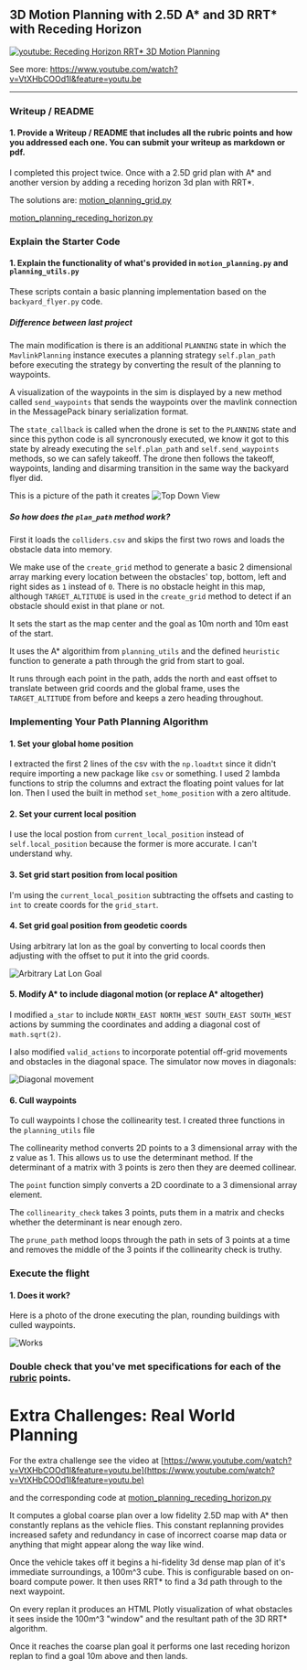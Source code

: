 ## 3D Motion Planning with 2.5D A* and 3D RRT* with Receding Horizon

[![youtube: Receding Horizon RRT* 3D Motion Planning](E8mRNl.gif)](https://www.youtube.com/watch?v=VtXHbCOOd1I&feature=youtu.be "Receding Horizon RRT* 3D Motion Planning")

See more: https://www.youtube.com/watch?v=VtXHbCOOd1I&feature=youtu.be

---
### Writeup / README

#### 1. Provide a Writeup / README that includes all the rubric points and how you addressed each one.  You can submit your writeup as markdown or pdf.  

I completed this project twice. Once with a 2.5D grid plan with A* and another version by adding a receding horizon 3d plan with RRT*.

The solutions are:
[motion_planning_grid.py](motion_planning_grid.py)

[motion_planning_receding_horizon.py](motion_planning_receding_horizon.py)


### Explain the Starter Code

#### 1. Explain the functionality of what's provided in `motion_planning.py` and `planning_utils.py`

These scripts contain a basic planning implementation based on the `backyard_flyer.py` code. 

##### Difference between last project
The main modification is there is an additional `PLANNING` state in which the `MavlinkPlanning` instance executes a planning strategy `self.plan_path` before executing the strategy by converting the result of the planning to waypoints. 

A visualization of the waypoints in the sim is displayed by a new method called `send_waypoints` that sends the waypoints over the mavlink connection in the MessagePack binary serialization format. 

The `state_callback` is called when the drone is set to the `PLANNING` state and since this python code is all syncronously executed, we know it got to this state by already executing the `self.plan_path` and `self.send_waypoints` methods, so we can safely takeoff. The drone then follows the takeoff, waypoints, landing and disarming transition in the same way the backyard flyer did.

This is a picture of the path it creates
![Top Down View](https://i.imgur.com/1kmtspv.png)

##### So how does the `plan_path` method work? 
First it loads the `colliders.csv` and skips the first two rows and loads the obstacle data into memory. 

We make use of the `create_grid` method to generate a basic 2 dimensional array marking every location between the obstacles' top, bottom, left and right sides as `1` instead of `0`. There is no obstacle height in this map, although `TARGET_ALTITUDE` is used in the `create_grid` method to detect if an obstacle should exist in that plane or not.

It sets the start as the map center and the goal as 10m north and 10m east of the start.

It uses the A* algorithim from `planning_utils` and the defined `heuristic` function to generate a path through the grid from start to goal.

It runs through each point in the path, adds the north and east offset to translate between grid coords and the global frame, uses the `TARGET_ALTITUDE` from before and keeps a zero heading throughout.

<!-- 
Here's | A | Snappy | Table
--- | --- | --- | ---
1 | `highlight` | **bold** | 7.41
2 | a | b | c
3 | *italic* | text | 403
4 | 2 | 3 | abcd
 -->


### Implementing Your Path Planning Algorithm

#### 1. Set your global home position
I extracted the first 2 lines of the csv with the `np.loadtxt` since it didn't require importing a new package like `csv` or something. I used 2 lambda functions to strip the columns and extract the floating point values for lat lon. Then I used the built in method `set_home_position` with a zero altitude.


#### 2. Set your current local position
I use the local postion from `current_local_position` instead of `self.local_position` because the former is more accurate. I can't understand why.

#### 3. Set grid start position from local position
I'm using the `current_local_position` subtracting the offsets and casting to `int` to create coords for the `grid_start`.

#### 4. Set grid goal position from geodetic coords
Using arbitrary lat lon as the goal by converting to local coords then adjusting with the offset to put it into the grid coords.

![Arbitrary Lat Lon Goal](https://i.imgur.com/IdH7VFt.png)

#### 5. Modify A* to include diagonal motion (or replace A* altogether)
I modified `a_star` to include `NORTH_EAST NORTH_WEST SOUTH_EAST SOUTH_WEST` actions by summing the coordinates and adding a diagonal cost of `math.sqrt(2)`. 

I also modified `valid_actions` to incorporate potential off-grid movements and obstacles in the diagonal space. The simulator now moves in diagonals:

![Diagonal movement](https://i.imgur.com/pUav8la.png)


#### 6. Cull waypoints 
To cull waypoints I chose the collinearity test. I created three functions in the `planning_utils` file

The collinearity method converts 2D points to a 3 dimensional array with the z value as 1. This allows us to use the determinant method. If the determinant of a matrix with 3 points is zero then they are deemed collinear.

The `point` function simply converts a 2D coordinate to a 3 dimensional array element.

The `collinearity_check` takes 3 points, puts them in a matrix and checks whether the determinant is near enough zero.

The `prune_path` method loops through the path in sets of 3 points at a time and removes the middle of the 3 points if the collinearity check is truthy.


### Execute the flight
#### 1. Does it work?

Here is a photo of the drone executing the plan, rounding buildings with culled waypoints.

![Works](https://i.imgur.com/58CLCQA.png)


### Double check that you've met specifications for each of the [rubric](https://review.udacity.com/#!/rubrics/1534/view) points.
  
# Extra Challenges: Real World Planning

For the extra challenge see the video at [https://www.youtube.com/watch?v=VtXHbCOOd1I&feature=youtu.be](https://www.youtube.com/watch?v=VtXHbCOOd1I&feature=youtu.be)

and the corresponding code at [motion_planning_receding_horizon.py](motion_planning_receding_horizon.py)

It computes a global coarse plan over a low fidelity 2.5D map with A* then constantly replans as the vehicle flies. This constant replanning provides increased safety and redundancy in case of incorrect coarse map data or anything that might appear along the way like wind.

Once the vehicle takes off it begins a hi-fidelity 3d dense map plan of it's immediate surroundings, a 100m^3 cube. This is configurable based on on-board compute power. It then uses RRT* to find a 3d path through to the next waypoint. 

On every replan it produces an HTML Plotly visualization of what obstacles it sees inside the 100m^3 "window" and the resultant path of the 3D RRT* algorithm.

Once it reaches the coarse plan goal it performs one last receding horizon replan to find a goal 10m above and then lands.


